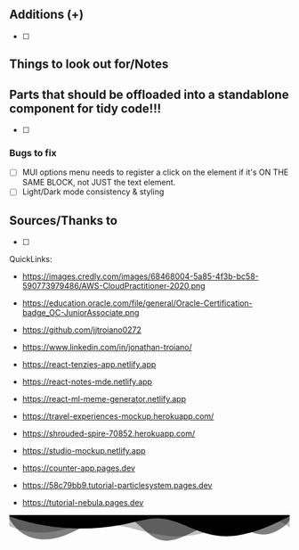 ## Additions (+)

- [ ]

## Things to look out for/Notes

## Parts that should be offloaded into a standablone component for tidy code!!!

- [ ]

### Bugs to fix

- [ ] MUI options menu needs to register a click on the element if it's ON THE SAME BLOCK, not JUST the text element.
- [ ] Light/Dark mode consistency & styling

## Sources/Thanks to

- [ ]

QuickLinks:

- https://images.credly.com/images/68468004-5a85-4f3b-bc58-590773979486/AWS-CloudPractitioner-2020.png
- https://education.oracle.com/file/general/Oracle-Certification-badge_OC-JuniorAssociate.png

- https://github.com/jjtroiano0272
- https://www.linkedin.com/in/jonathan-troiano/

- https://react-tenzies-app.netlify.app
- https://react-notes-mde.netlify.app
- https://react-ml-meme-generator.netlify.app
- https://travel-experiences-mockup.herokuapp.com/
- https://shrouded-spire-70852.herokuapp.com/
- https://studio-mockup.netlify.app
- https://counter-app.pages.dev
- https://58c79bb9.tutorial-particlesystem.pages.dev
- https://tutorial-nebula.pages.dev

<div className='wave'>
        <svg
          data-name='Layer 1'
          xmlns='http://www.w3.org/2000/svg'
          viewBox='0 0 1200 120'
          preserveAspectRatio='none'
        >
          <path
            d='M0,0V46.29c47.79,22.2,103.59,32.17,158,28,70.36-5.37,136.33-33.31,206.8-37.5C438.64,32.43,512.34,53.67,583,72.05c69.27,18,138.3,24.88,209.4,13.08,36.15-6,69.85-17.84,104.45-29.34C989.49,25,1113-14.29,1200,52.47V0Z'
            opacity='.25'
            className='shape-fill'
          ></path>
          <path
            d='M0,0V15.81C13,36.92,27.64,56.86,47.69,72.05,99.41,111.27,165,111,224.58,91.58c31.15-10.15,60.09-26.07,89.67-39.8,40.92-19,84.73-46,130.83-49.67,36.26-2.85,70.9,9.42,98.6,31.56,31.77,25.39,62.32,62,103.63,73,40.44,10.79,81.35-6.69,119.13-24.28s75.16-39,116.92-43.05c59.73-5.85,113.28,22.88,168.9,38.84,30.2,8.66,59,6.17,87.09-7.5,22.43-10.89,48-26.93,60.65-49.24V0Z'
            opacity='.5'
            className='shape-fill'
          ></path>
          <path
            d='M0,0V5.63C149.93,59,314.09,71.32,475.83,42.57c43-7.64,84.23-20.12,127.61-26.46,59-8.63,112.48,12.24,165.56,35.4C827.93,77.22,886,95.24,951.2,90c86.53-7,172.46-45.71,248.8-84.81V0Z'
            className='shape-fill'
          ></path>
        </svg>
      </div>
